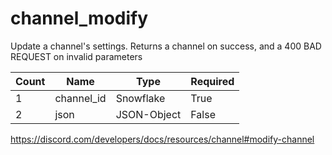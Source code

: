 # channel_modify 
Update a channel's settings. Returns a channel on success, and a 400 BAD REQUEST on invalid parameters

Count | Name | Type | Required        
----|----|----|----  
1 | channel_id | Snowflake | True
2 | json | JSON-Object | False

https://discord.com/developers/docs/resources/channel#modify-channel